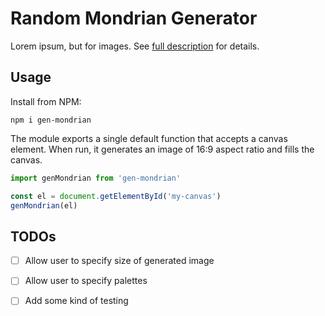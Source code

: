 # Random Mondrian Generator

Lorem ipsum, but for images. See [full description](https://www.geoffliu.me/mondrian.html) for details.

## Usage

Install from NPM:

```
npm i gen-mondrian
```

The module exports a single default function that accepts a canvas element. When
run, it generates an image of 16:9 aspect ratio and fills the canvas.

```javascript
import genMondrian from 'gen-mondrian'

const el = document.getElementById('my-canvas')
genMondrian(el)
```

## TODOs
- [ ] Allow user to specify size of generated image
- [ ] Allow user to specify palettes
- [ ] Add some kind of testing


